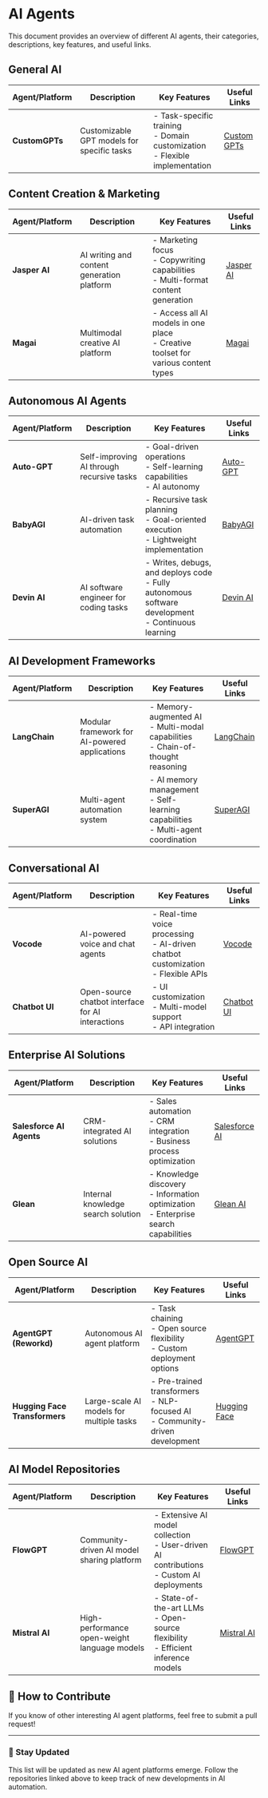 # AI Agents

This document provides an overview of different AI agents, their categories, descriptions, key features, and useful links.

## General AI
| Agent/Platform | Description | Key Features | Useful Links |
|---|---|---|---|
| **CustomGPTs** | Customizable GPT models for specific tasks | - Task-specific training  <br> - Domain customization  <br> - Flexible implementation | [Custom GPTs](https://openai.com/) |

## Content Creation & Marketing
| Agent/Platform | Description | Key Features | Useful Links |
|---|---|---|---|
| **Jasper AI** | AI writing and content generation platform | - Marketing focus  <br> - Copywriting capabilities  <br> - Multi-format content generation | [Jasper AI](https://www.jasper.ai/) |
| **Magai** | Multimodal creative AI platform | - Access all AI models in one place  <br> - Creative toolset for various content types | [Magai](https://www.magai.io/) |

## Autonomous AI Agents
| Agent/Platform | Description | Key Features | Useful Links |
|---|---|---|---|
| **Auto-GPT** | Self-improving AI through recursive tasks | - Goal-driven operations  <br> - Self-learning capabilities  <br> - AI autonomy | [Auto-GPT](https://github.com/Torantulino/Auto-GPT) |
| **BabyAGI** | AI-driven task automation | - Recursive task planning  <br> - Goal-oriented execution  <br> - Lightweight implementation | [BabyAGI](https://github.com/yoheinakajima/babyagi) |
| **Devin AI** | AI software engineer for coding tasks | - Writes, debugs, and deploys code  <br> - Fully autonomous software development  <br> - Continuous learning | [Devin AI](https://cognition-labs.com/) |

## AI Development Frameworks
| Agent/Platform | Description | Key Features | Useful Links |
|---|---|---|---|
| **LangChain** | Modular framework for AI-powered applications | - Memory-augmented AI  <br> - Multi-modal capabilities  <br> - Chain-of-thought reasoning | [LangChain](https://www.langchain.com/) |
| **SuperAGI** | Multi-agent automation system | - AI memory management  <br> - Self-learning capabilities  <br> - Multi-agent coordination | [SuperAGI](https://superagi.com/) |

## Conversational AI
| Agent/Platform | Description | Key Features | Useful Links |
|---|---|---|---|
| **Vocode** | AI-powered voice and chat agents | - Real-time voice processing  <br> - AI-driven chatbot customization  <br> - Flexible APIs | [Vocode](https://vocode.dev/) |
| **Chatbot UI** | Open-source chatbot interface for AI interactions | - UI customization  <br> - Multi-model support  <br> - API integration | [Chatbot UI](https://github.com/mckaywrigley/chatbot-ui) |

## Enterprise AI Solutions
| Agent/Platform | Description | Key Features | Useful Links |
|---|---|---|---|
| **Salesforce AI Agents** | CRM-integrated AI solutions | - Sales automation  <br> - CRM integration  <br> - Business process optimization | [Salesforce AI](https://www.salesforce.com/products/ai/) |
| **Glean** | Internal knowledge search solution | - Knowledge discovery  <br> - Information optimization  <br> - Enterprise search capabilities | [Glean AI](https://www.glean.com/) |

## Open Source AI
| Agent/Platform | Description | Key Features | Useful Links |
|---|---|---|---|
| **AgentGPT (Reworkd)** | Autonomous AI agent platform | - Task chaining  <br> - Open source flexibility  <br> - Custom deployment options | [AgentGPT](https://agentgpt.reworkd.ai/) |
| **Hugging Face Transformers** | Large-scale AI models for multiple tasks | - Pre-trained transformers  <br> - NLP-focused AI  <br> - Community-driven development | [Hugging Face](https://huggingface.co/) |

## AI Model Repositories
| Agent/Platform | Description | Key Features | Useful Links |
|---|---|---|---|
| **FlowGPT** | Community-driven AI model sharing platform | - Extensive AI model collection  <br> - User-driven AI contributions  <br> - Custom AI deployments | [FlowGPT](https://flowgpt.com/) |
| **Mistral AI** | High-performance open-weight language models | - State-of-the-art LLMs  <br> - Open-source flexibility  <br> - Efficient inference models | [Mistral AI](https://mistral.ai/) |

## 📌 How to Contribute
If you know of other interesting AI agent platforms, feel free to submit a pull request!

---

### 🚀 Stay Updated
This list will be updated as new AI agent platforms emerge. Follow the repositories linked above to keep track of new developments in AI automation.
